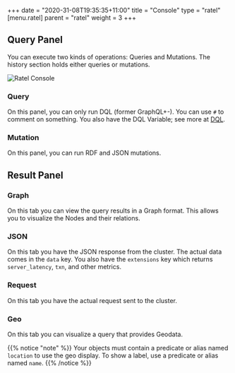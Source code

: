 +++
date = "2020-31-08T19:35:35+11:00"
title = "Console"
type = "ratel"
[menu.ratel]
    parent = "ratel"
    weight = 3
+++

## Query Panel

You can execute two kinds of operations: Queries and Mutations. The history section holds either queries or mutations.

![Ratel Console](/images/ratel/ratel_console.png)

### Query

On this panel, you can only run DQL (former GraphQL+-). You can use `#` to comment on something.
You also have the DQL Variable; see more at [DQL](/dql/).

### Mutation

On this panel, you can run RDF and JSON mutations.

## Result Panel

### Graph

On this tab you can view the query results in a Graph format. This allows you to visualize the Nodes and their relations.

### JSON

On this tab you have the JSON response from the cluster. The actual data comes in the `data` key.
You also have the `extensions` key which returns `server_latency`, `txn`, and other metrics.

### Request

On this tab you have the actual request sent to the cluster.

### Geo

On this tab you can visualize a query that provides Geodata.

{{% notice "note" %}}
Your objects must contain a predicate or alias named `location` to use the geo display.
To show a label, use a predicate or alias named `name`.
{{% /notice %}}
